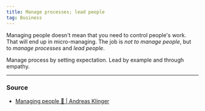 ```yaml
---
title: Manage processes; lead people
tag: Business
---
```

Managing people doesn't mean that you need to control people's work. That will end up in micro-managing. The job is _not to manage people_, but to _manage processes_ and _lead people_.

Manage process by setting expectation. Lead by example and through empathy. 

--- 
### Source
- [Managing people 🤯 | Andreas Klinger](https://klinger.io/posts/managing-people-%F0%9F%A4%AF)